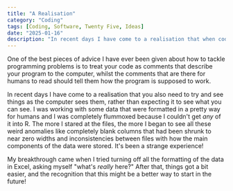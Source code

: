```yaml
---
title: "A Realisation"
category: "Coding"
tags: [Coding, Software, Twenty Five, Ideas]
date: "2025-01-16"
description: "In recent days I have come to a realisation that when coding you need to try and see things as the computer sees them, rather than expecting it to see what you can see."
---
```


One of the best pieces of advice I have ever been given about how to tackle programming problems is to treat your code as comments that describe your program to the computer, whilst the comments that are there for humans to read should tell them how the program is supposed to work.

In recent days I have come to a realisation that you also need to try and see things as the computer sees them, rather than expecting it to see what you can see. I was working with some data that were formatted in a pretty way for humans and I was completely flummoxed because I couldn't get _any_ of it into R. The more I stared at the files, the more I began to see all these weird anomalies like completely blank columns that had been shrunk to near zero widths and inconsistencies between files with how the main components of the data were stored. It's been a strange experience!

My breakthrough came when I tried turning off all the formatting of the data in Excel, asking myself "what's _really_ here?" After that, things got a bit easier, and the recognition that this might be a better way to start in the future!
